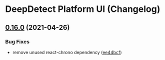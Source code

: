 # DeepDetect Platform UI (Changelog)

## [0.16.0](https://github.com/jolibrain/platform_ui/compare/v0.15.3...v0.16.0) (2021-04-26)


### Bug Fixes

* remove unused react-chrono dependency ([ee44bcf](https://github.com/jolibrain/platform_ui/commit/ee44bcf1914d2663172980f2ebda5092aa1981db))
